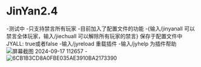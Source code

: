 # JinYan2.4
-测试中
-只支持禁言所有玩家
-目前加入了配置文件的功能
-{输入/jinyanall 可以禁言全体玩家，输入/jiechuall 可以解除所有玩家的禁言} 保存于配置文件中JYALL: true或者false
-输入/jyreload 重载插件
-输入/jyhelp 为插件帮助![屏幕截图 2024-09-17 112657](https://github.com/user-attachments/assets/6a81d896-68bc-4ac4-83d7-506827826c76)
-![6CB1B3CD8A0FBE035AE3910BA2173390](https://github.com/user-attachments/assets/389e21c4-83bf-4881-b05c-410264ee4ead)
